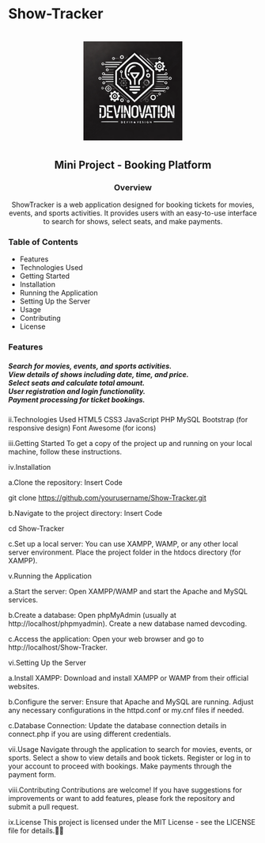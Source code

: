 # Show-Tracker
<div align="center">
<h1><img src="devinovation.jpg" alt="Company Logo" width="200" height="auto"></h1>
    <h2>Mini Project - Booking Platform</h2>

<h3>Overview</h3>
<p>ShowTracker is a web application designed for booking tickets for movies, events, and sports activities. It provides users with an easy-to-use interface to search for shows, select seats, and make payments.</p>
</div>
<h3>Table of Contents</h3>
<ul>
    <li>Features</li>
    <li>Technologies Used</li>
    <li>Getting Started</li>
    <li>Installation</li>
    <li>Running the Application</li>
    <li>Setting Up the Server</li>
    <li>Usage</li>
    <li>Contributing</li>
    <li>License</li>
</ul>

<h3>Features</h3>
<h5>Search for movies, events, and sports activities.<br>
View details of shows including date, time, and price.<br>
Select seats and calculate total amount.<br>
User registration and login functionality.<br>
Payment processing for ticket bookings.</h5>


ii.Technologies Used
HTML5
CSS3
JavaScript
PHP
MySQL
Bootstrap (for responsive design)
Font Awesome (for icons)

iii.Getting Started
To get a copy of the project up and running on your local machine, follow these instructions.

iv.Installation

a.Clone the repository:
Insert Code

git clone https://github.com/yourusername/Show-Tracker.git

b.Navigate to the project directory:
Insert Code

cd Show-Tracker

c.Set up a local server:
You can use XAMPP, WAMP, or any other local server environment.
Place the project folder in the htdocs directory (for XAMPP).

v.Running the Application

a.Start the server:
Open XAMPP/WAMP and start the Apache and MySQL services.

b.Create a database:
Open phpMyAdmin (usually at http://localhost/phpmyadmin).
Create a new database named devcoding.

c.Access the application:
Open your web browser and go to http://localhost/Show-Tracker.

vi.Setting Up the Server

a.Install XAMPP:
Download and install XAMPP or WAMP from their official websites.

b.Configure the server:
Ensure that Apache and MySQL are running.
Adjust any necessary configurations in the httpd.conf or my.cnf files if needed.

c.Database Connection:
Update the database connection details in connect.php if you are using different credentials.

vii.Usage
Navigate through the application to search for movies, events, or sports.
Select a show to view details and book tickets.
Register or log in to your account to proceed with bookings.
Make payments through the payment form.

viii.Contributing
Contributions are welcome! If you have suggestions for improvements or want to add features, please fork the repository and submit a pull request.

ix.License
This project is licensed under the MIT License - see the LICENSE file for details.
